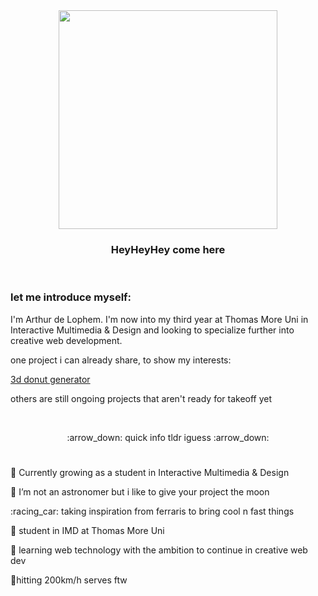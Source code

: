 <div id="header" align="center">
  <img src="https://media.giphy.com/media/MDJ9IbxxvDUQM/giphy.gif" width="350"/>  
</div>
<h3 align="center">HeyHeyHey come here</h3>
<p>&nbsp;</p>

### let me introduce myself:
<p>I'm Arthur de Lophem. I'm now into my third year at Thomas More Uni in Interactive Multimedia & Design and looking to specialize further into creative web development. 
<p>one project i can already share, to show my interests:</p>
<a href="https://github.com/ArthurdeLophem/donutello">3d donut generator</a>
<p>others are still ongoing projects that aren't ready for takeoff yet</p>
<p>&nbsp;</p>

<p align='center'> :arrow_down: quick info tldr iguess :arrow_down:</p>

#
<p>🌱 Currently growing as a student in Interactive Multimedia & Design</p>
<p>🔭 I’m not an astronomer but i like to give your project the moon</p></p>
<p>:racing_car: taking inspiration from ferraris to bring cool n fast things</p>
<p>🏫 student in IMD at Thomas More Uni</p>
<p>🚀 learning web technology with the ambition to continue in creative web dev</p>
<p>🎾hitting 200km/h serves ftw</p>
<p>&nbsp;</p>


<!--
**ArthurdeLophem/ArthurdeLophem** is a ✨ _special_ ✨ repository because its `README.md` (this file) appears on your GitHub profile.

Here are some ideas to get you started:

- 🔭 I’m currently working on ...
- 🌱 I’m currently learning ...
- 👯 I’m looking to collaborate on ...
- 🤔 I’m looking for help with ...
- 💬 Ask me about ...
- 📫 How to reach me: ...
- 😄 Pronouns: ...
- ⚡ Fun fact: ...
-->
